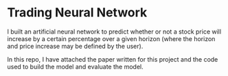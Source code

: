 # Trading Neural Network

I built an artificial neural network to predict whether or not a stock price will increase by a certain percentage over a given horizon (where the horizon and price increase may be defined by the user).

In this repo, I have attached the paper written for this project and the code used to build the model and evaluate the model.


